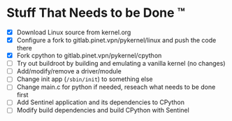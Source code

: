 # Stuff That Needs to be Done ™

- [x] Download Linux source from kernel.org
- [x] Configure a fork to gitlab.pinet.vpn/pykernel/linux and push the code there
- [x] Fork cpython to gitlab.pinet.vpn/pykernel/cpython
- [ ] Try out buildroot by building and emulating a vanilla kernel (no changes)
- [ ] Add/modify/remove a driver/module
- [ ] Change init app (`/sbin/init`) to something else
- [ ] Change main.c for python if needed, reseach what needs to be done first
- [ ] Add Sentinel application and its dependencies to CPython
- [ ] Modify build dependencies and build CPython with Sentinel
